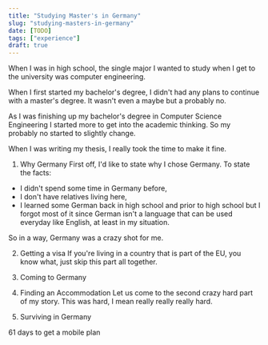 ```yaml
---
title: "Studying Master's in Germany"
slug: "studying-masters-in-germany"
date: [TODO]
tags: ["experience"]
draft: true
---
```

When I was in high school, the single major I wanted to study when I get to the university was computer engineering.

When I first started my bachelor's degree, I didn't had any plans to continue with a master's degree. It wasn't even a maybe but a probably no.

As I was finishing up my bachelor's degree in Computer Science Engineering I started more to get into the academic thinking. So my probably no started to slightly change.

When I was writing my thesis, I really took the time to make it fine.

1. Why Germany
First off, I'd like to state why I chose Germany. To state the facts:
- I didn't spend some time in Germany before,
- I don't have relatives living here,
- I learned some German back in high school and prior to high school but I forgot most of it since German isn't a language that can be used everyday like English, at least in my situation.

So in a way, Germany was a crazy shot for me.

2. Getting a visa
If you're living in a country that is part of the EU, you know what, just skip this part all together.

2. Coming to Germany
3. Finding an Accommodation
Let us come to the second crazy hard part of my story. This was hard, I mean really really really hard.

4. Surviving in Germany

61 days to get a mobile plan